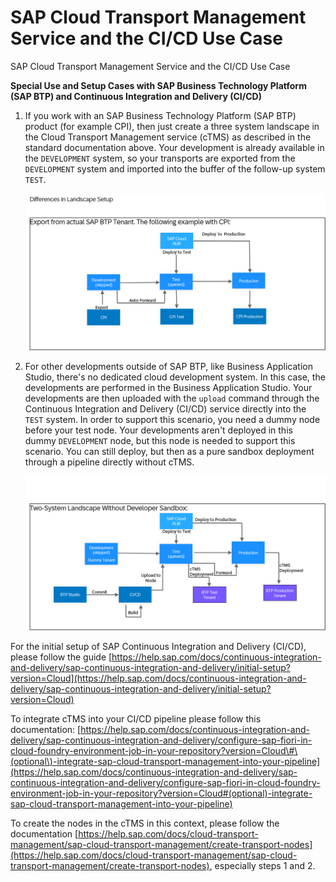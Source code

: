 <!-- loio235276ecd95b4c0d9a361614a1304b38 -->

# SAP Cloud Transport Management Service and the CI/CD Use Case

SAP Cloud Transport Management Service and the CI/CD Use Case

**Special Use and Setup Cases with SAP Business Technology Platform \(SAP BTP\) and Continuous Integration and Delivery \(CI/CD\)**

1.  If you work with an SAP Business Technology Platform \(SAP BTP\) product \(for example CPI\), then just create a three system landscape in the Cloud Transport Management service \(cTMS\) as described in the standard documentation above. Your development is already available in the `DEVELOPMENT` system, so your transports are exported from the `DEVELOPMENT` system and imported into the buffer of the follow-up system `TEST`.

    ![](images/CI_CD_First_Slide_204f27b.png)

2.  For other developments outside of SAP BTP, like Business Application Studio, there's no dedicated cloud development system. In this case, the developments are performed in the Business Application Studio. Your developments are then uploaded with the `upload` command through the Continuous Integration and Delivery \(CI/CD\) service directly into the `TEST` system. In order to support this scenario, you need a dummy node before your test node. Your developments aren't deployed in this dummy `DEVELOPMENT` node, but this node is needed to support this scenario. You can still deploy, but then as a pure sandbox deployment through a pipeline directly without cTMS.

    ![](images/Diagram_85f60ba.png)


For the initial setup of SAP Continuous Integration and Delivery \(CI/CD\), please follow the guide [https://help.sap.com/docs/continuous-integration-and-delivery/sap-continuous-integration-and-delivery/initial-setup?version=Cloud](https://help.sap.com/docs/continuous-integration-and-delivery/sap-continuous-integration-and-delivery/initial-setup?version=Cloud)

To integrate cTMS into your CI/CD pipeline please follow this documentation: [https://help.sap.com/docs/continuous-integration-and-delivery/sap-continuous-integration-and-delivery/configure-sap-fiori-in-cloud-foundry-environment-job-in-your-repository?version=Cloud\#\(optional\)-integrate-sap-cloud-transport-management-into-your-pipeline](https://help.sap.com/docs/continuous-integration-and-delivery/sap-continuous-integration-and-delivery/configure-sap-fiori-in-cloud-foundry-environment-job-in-your-repository?version=Cloud#(optional)-integrate-sap-cloud-transport-management-into-your-pipeline) 

To create the nodes in the cTMS in this context, please follow the documentation [https://help.sap.com/docs/cloud-transport-management/sap-cloud-transport-management/create-transport-nodes](https://help.sap.com/docs/cloud-transport-management/sap-cloud-transport-management/create-transport-nodes), especially steps 1 and 2.

